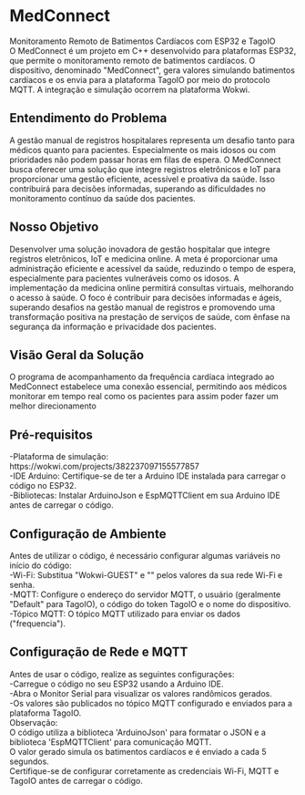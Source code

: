 <h1>MedConnect</h1>
Monitoramento Remoto de Batimentos Cardíacos com ESP32 e TagoIO
<br>
O MedConnect é um projeto em C++ desenvolvido para plataformas ESP32, que permite o monitoramento remoto de batimentos cardíacos. O dispositivo, denominado "MedConnect", gera valores simulando batimentos cardíacos e os envia para a plataforma TagoIO por meio do protocolo MQTT. A integração e simulação ocorrem na plataforma Wokwi.

<h2>Entendimento do Problema</h2>
A gestão manual de registros hospitalares representa um desafio tanto para médicos quanto para pacientes. Especialmente os mais idosos ou com prioridades não podem passar horas em filas de espera. O MedConnect busca oferecer uma solução que integre registros eletrônicos e IoT para proporcionar uma gestão eficiente, acessível e proativa da saúde. Isso contribuirá para decisões informadas, superando as dificuldades no monitoramento contínuo da saúde dos pacientes.

<h2>Nosso Objetivo</h2>
Desenvolver uma solução inovadora de gestão hospitalar que integre registros eletrônicos, IoT e medicina online. A meta é proporcionar uma administração eficiente e acessível da saúde, reduzindo o tempo de espera, especialmente para pacientes vulneráveis como os idosos. A implementação da medicina online permitirá consultas virtuais, melhorando o acesso à saúde. O foco é contribuir para decisões informadas e ágeis, superando desafios na gestão manual de registros e promovendo uma transformação positiva na prestação de serviços de saúde, com ênfase na segurança da informação e privacidade dos pacientes.

<h2>Visão Geral da Solução</h2>
O programa de acompanhamento da frequência cardíaca integrado ao MedConnect estabelece uma conexão essencial, permitindo aos médicos monitorar em tempo real como os pacientes para assim poder fazer um melhor direcionamento

<h2>Pré-requisitos</h2>
-Plataforma de simulação: https://wokwi.com/projects/382237097155577857<br>
-IDE Arduino: Certifique-se de ter a Arduino IDE instalada para carregar o código no ESP32.<br>  
-Bibliotecas: Instalar ArduinoJson e EspMQTTClient em sua Arduino IDE antes de carregar o código.
<h2>Configuração de Ambiente</h2>
Antes de utilizar o código, é necessário configurar algumas variáveis no início do código:
<br>
-Wi-Fi: Substitua "Wokwi-GUEST" e "" pelos valores da sua rede Wi-Fi e senha.<br>  
-MQTT: Configure o endereço do servidor MQTT, o usuário (geralmente "Default" para TagoIO), o código do token TagoIO e o nome do dispositivo.<br>  
-Tópico MQTT: O tópico MQTT utilizado para enviar os dados ("frequencia").  
<h2>Configuração de Rede e MQTT</h2>
Antes de usar o código, realize as seguintes configurações:
<br>
-Carregue o código no seu ESP32 usando a Arduino IDE.<br>  
-Abra o Monitor Serial para visualizar os valores randômicos gerados.<br> 
-Os valores são publicados no tópico MQTT configurado e enviados para a plataforma TagoIO.<br>  
Observação:<br>
O código utiliza a biblioteca 'ArduinoJson' para formatar o JSON e a biblioteca 'EspMQTTClient' para comunicação MQTT.<br>
O valor gerado simula os batimentos cardíacos e é enviado a cada 5 segundos.<br>  
Certifique-se de configurar corretamente as credenciais Wi-Fi, MQTT e TagoIO antes de carregar o código.  
